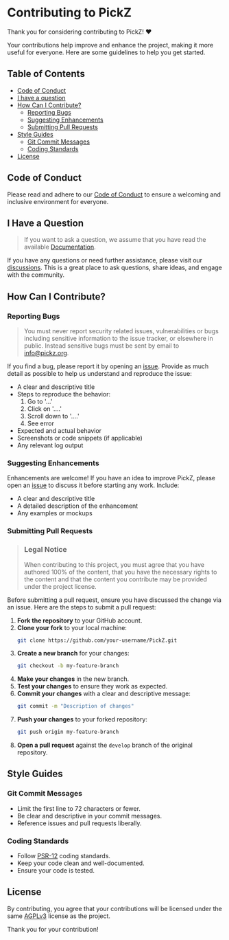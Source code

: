 # Contributing to PickZ

Thank you for considering contributing to PickZ! ❤️

Your contributions help improve and enhance the project, making it more useful for everyone. Here are some guidelines to help you get started.

## Table of Contents

- [Code of Conduct](#code-of-conduct)
- [I have a question](#i-have-a-question)
- [How Can I Contribute?](#how-can-i-contribute)
  - [Reporting Bugs](#reporting-bugs)
  - [Suggesting Enhancements](#suggesting-enhancements)
  - [Submitting Pull Requests](#submitting-pull-requests)
- [Style Guides](#style-guides)
  - [Git Commit Messages](#git-commit-messages)
  - [Coding Standards](#coding-standards)
- [License](#license)

## Code of Conduct

Please read and adhere to our [Code of Conduct](CODE_OF_CONDUCT.md) to ensure a welcoming and inclusive environment for everyone.

## I Have a Question

> If you want to ask a question, we assume that you have read the available [Documentation](https://docs.pickz.org).

If you have any questions or need further assistance, please visit our [discussions](https://github.com/PickZ-org/PickZ/discussions). This is a great place to ask questions, share ideas, and engage with the community.

## How Can I Contribute?

### Reporting Bugs

> You must never report security related issues, vulnerabilities or bugs including sensitive information to the issue tracker, or elsewhere in public. Instead sensitive bugs must be sent by email to <info@pickz.org>.

If you find a bug, please report it by opening an [issue](https://github.com/PickZ-org/PickZ/issues). Provide as much detail as possible to help us understand and reproduce the issue:

- A clear and descriptive title
- Steps to reproduce the behavior:
  1. Go to '...'
  2. Click on '....'
  3. Scroll down to '....'
  4. See error
- Expected and actual behavior
- Screenshots or code snippets (if applicable)
- Any relevant log output

### Suggesting Enhancements

Enhancements are welcome! If you have an idea to improve PickZ, please open an [issue](https://github.com/PickZ-org/PickZ/issues) to discuss it before starting any work. Include:

- A clear and descriptive title
- A detailed description of the enhancement
- Any examples or mockups

### Submitting Pull Requests

> ### Legal Notice
> When contributing to this project, you must agree that you have authored 100% of the content, that you have the necessary rights to the content and that the content you contribute may be provided under the project license.

Before submitting a pull request, ensure you have discussed the change via an issue. Here are the steps to submit a pull request:

1. **Fork the repository** to your GitHub account.
2. **Clone your fork** to your local machine:
   ```sh
   git clone https://github.com/your-username/PickZ.git
   ```
3. **Create a new branch** for your changes:
   ```sh
   git checkout -b my-feature-branch
   ```
4. **Make your changes** in the new branch.
5. **Test your changes** to ensure they work as expected.
6. **Commit your changes** with a clear and descriptive message:
   ```sh
   git commit -m "Description of changes"
   ```
7. **Push your changes** to your forked repository:
   ```sh
   git push origin my-feature-branch
   ```
8. **Open a pull request** against the `develop` branch of the original repository.

## Style Guides

### Git Commit Messages

- Limit the first line to 72 characters or fewer.
- Be clear and descriptive in your commit messages.
- Reference issues and pull requests liberally.


### Coding Standards

- Follow [PSR-12](https://www.php-fig.org/psr/psr-12/) coding standards.
- Keep your code clean and well-documented.
- Ensure your code is tested.

## License

By contributing, you agree that your contributions will be licensed under the same [AGPLv3](LICENSE) license as the project.

Thank you for your contribution!
